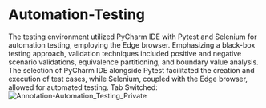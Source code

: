 # Automation-Testing
The testing environment utilized PyCharm IDE with Pytest and Selenium 
for automation testing, employing the Edge browser. Emphasizing a 
black-box testing approach, validation techniques included positive and 
negative scenario validations, equivalence partitioning, and boundary 
value analysis. The selection of PyCharm IDE alongside Pytest facilitated 
the creation and execution of test cases, while Selenium, coupled with 
the Edge browser, allowed for automated testing. <be>
Tab Switched:
![Annotation-Automation_Testing_Private](https://github.com/szamanhmm/Automation-Testing/assets/68290828/61fd75da-010b-41a0-a149-38c8c6f15bc8)
